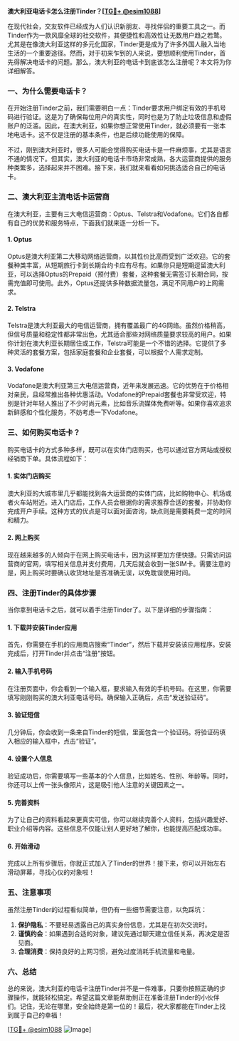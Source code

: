 **澳大利亚电话卡怎么注册Tinder？[[TG💪+ @esim1088](https://t.me/s/esim1088)]**

在现代社会，交友软件已经成为人们认识新朋友、寻找伴侣的重要工具之一。而Tinder作为一款风靡全球的社交软件，其便捷性和高效性让无数用户趋之若鹜。尤其是在像澳大利亚这样的多元化国家，Tinder更是成为了许多外国人融入当地生活的一个重要途径。然而，对于初来乍到的人来说，要想顺利使用Tinder，首先得解决电话卡的问题。那么，澳大利亚的电话卡到底该怎么注册呢？本文将为你详细解答。

### 一、为什么需要电话卡？

在开始注册Tinder之前，我们需要明白一点：Tinder要求用户绑定有效的手机号码进行验证。这是为了确保每位用户的真实性，同时也是为了防止垃圾信息和虚假账户的泛滥。因此，在澳大利亚，如果你想正常使用Tinder，就必须要有一张本地电话卡。这不仅是注册的基本条件，也是后续功能使用的保障。

不过，刚到澳大利亚时，很多人可能会觉得购买电话卡是一件麻烦事，尤其是语言不通的情况下。但其实，澳大利亚的电话卡市场非常成熟，各大运营商提供的服务种类繁多，选择起来并不困难。接下来，我们就来看看如何挑选适合自己的电话卡。

### 二、澳大利亚主流电话卡运营商

在澳大利亚，主要有三大电信运营商：Optus、Telstra和Vodafone。它们各自都有自己的优势和服务特点，下面我们就来逐一分析一下。

#### 1. Optus

Optus是澳大利亚第二大移动网络运营商，以其性价比高而受到广泛欢迎。它的套餐种类丰富，从短期旅行卡到长期合约卡应有尽有。如果你只是短期逗留澳大利亚，可以选择Optus的Prepaid（预付费）套餐，这种套餐无需签订长期合同，按需充值即可使用。此外，Optus还提供多种数据流量包，满足不同用户的上网需求。

#### 2. Telstra

Telstra是澳大利亚最大的电信运营商，拥有覆盖最广的4G网络。虽然价格稍高，但信号质量和稳定性都非常出色，尤其适合那些对网络质量要求较高的用户。如果你计划在澳大利亚长期居住或工作，Telstra可能是一个不错的选择。它提供了多种灵活的套餐方案，包括家庭套餐和企业套餐，可以根据个人需求定制。

#### 3. Vodafone

Vodafone是澳大利亚第三大电信运营商，近年来发展迅速。它的优势在于价格相对亲民，且经常推出各种优惠活动。Vodafone的Prepaid套餐也非常受欢迎，特别是针对年轻人推出了不少时尚元素，比如音乐流媒体免费听等。如果你喜欢追求新鲜感和个性化服务，不妨考虑一下Vodafone。

### 三、如何购买电话卡？

购买电话卡的方式多种多样，既可以在实体门店购买，也可以通过官方网站或授权经销商下单。具体流程如下：

#### 1. 实体门店购买

澳大利亚的大城市里几乎都能找到各大运营商的实体门店，比如购物中心、机场或者火车站附近。进入门店后，工作人员会根据你的需求推荐合适的套餐，并协助你完成开户手续。这种方式的优点是可以面对面咨询，缺点则是需要耗费一定的时间和精力。

#### 2. 网上购买

现在越来越多的人倾向于在网上购买电话卡，因为这样更加方便快捷。只需访问运营商的官网，填写相关信息并支付费用，几天后就会收到一张SIM卡。需要注意的是，网上购买时要确认收货地址是否准确无误，以免耽误使用时间。

### 四、注册Tinder的具体步骤

当你拿到电话卡之后，就可以着手注册Tinder了。以下是详细的步骤指南：

#### 1. 下载并安装Tinder应用

首先，你需要在手机的应用商店搜索“Tinder”，然后下载并安装该应用程序。安装完成后，打开Tinder并点击“注册”按钮。

#### 2. 输入手机号码

在注册页面中，你会看到一个输入框，要求输入有效的手机号码。在这里，你需要填写刚刚购买的澳大利亚电话号码。确保输入正确后，点击“发送验证码”。

#### 3. 验证短信

几分钟后，你会收到一条来自Tinder的短信，里面包含一个验证码。将验证码填入相应的输入框中，点击“验证”。

#### 4. 设置个人信息

验证成功后，你需要填写一些基本的个人信息，比如姓名、性别、年龄等。同时，你还可以上传一张头像照片，这是吸引他人注意的关键因素之一。

#### 5. 完善资料

为了让自己的资料看起来更真实可信，你可以继续完善个人资料，包括兴趣爱好、职业介绍等内容。这些信息不仅能让别人更好地了解你，也能提高匹配成功率。

#### 6. 开始滑动

完成以上所有步骤后，你就正式加入了Tinder的世界！接下来，你可以开始左右滑动屏幕，寻找心仪的对象啦！

### 五、注意事项

虽然注册Tinder的过程看似简单，但仍有一些细节需要注意，以免踩坑：

1. **保护隐私**：不要轻易透露自己的真实身份信息，尤其是在初次交流时。
2. **谨慎约会**：如果遇到合适的对象，建议先通过聊天建立信任关系，再决定是否见面。
3. **合理消费**：保持良好的上网习惯，避免过度消耗手机流量和电量。

### 六、总结

总的来说，澳大利亚的电话卡注册Tinder并不是一件难事，只要你按照正确的步骤操作，就能轻松搞定。希望这篇文章能帮助到正在准备注册Tinder的小伙伴们。记住，无论在哪里，安全始终是第一位的！最后，祝大家都能在Tinder上找到属于自己的幸福！

[[TG💪+ @esim1088](https://t.me/s/esim1088) ![Image](https://i.postimg.cc/4NQfJmqS/Snipaste-2025-05-13-00-14-12.png)]